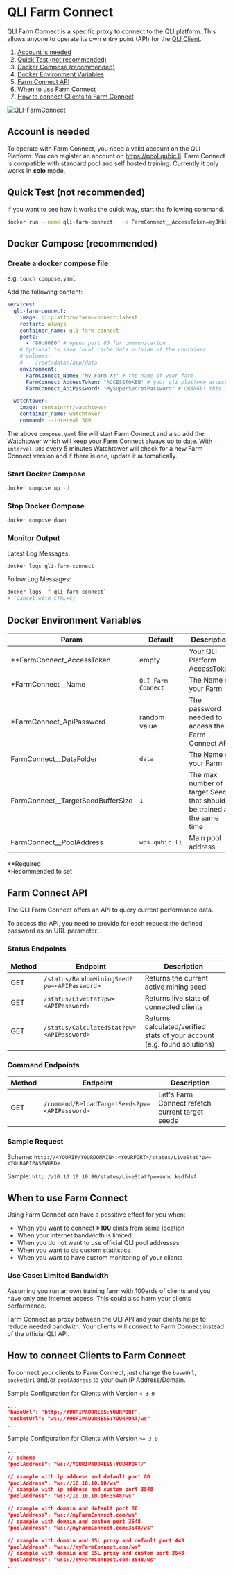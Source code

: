 # QLI Farm Connect
QLI Farm Connect is a specific proxy to connect to the QLI platform.
This allows anyone to operate its own entry point (API) for the [QLI Client](https://github.com/qubic-li/client).

1. [Account is needed](#account-is-needed)
2. [Quick Test (not recommended)](#quick-test-not-recommended)
3. [Docker Compose (recommended)](#docker-compose-recommended)
4. [Docker Environment Variables](#docker-environment-variables)
5. [Farm Connect API](#farm-connect-api)
6. [When to use Farm Connect](#when-to-use-farm-connect)
7. [How to connect Clients to Farm Connect](#how-to-connect-clients-to-farm-connect)

![QLI-FarmConnect](https://github.com/user-attachments/assets/7f124085-dacb-4203-af5e-f1c9f06f9592)

## Account is needed
To operate with Farm Connect, you need a valid account on the QLI Platform. You can register an account on https://pool.qubic.li.
Farm Connect is compatible with standard pool and self hosted training. Currently it only works in **solo** mode.

## Quick Test (not recommended)
If you want to see how it works the quick way, start the following command.

```bash
docker run --name qli-farm-connect   -e FarmConnect__AccessToken=eyJhbGciOiJSUzI1NiIsInR5cCI6IkpXVCJ9.eyJJZCI6ImUxODc5YzQ3LTIwZjUtNDA5Yy05MThkLTRhYzgyNzFiYjYxMSIsIk1pbmluZyI6IiIsIm5iZiI6MTcyNTE5NzA5NSwiZXhwIjoxNzU2NzMzMDk1LCJpYXQiOjE3MjUxOTcwOTUsImlzcyI6Imh0dHBzOi8vcXViaWMubGkvIiwiYXVkIjoiaHR0cHM6Ly9xdWJpYy5saS8ifQ.hBYWpMvvpj8N-t6r6iIdF5y8ayKxtSi0FEb689oOrbPiwBrs76MBvpva7mbOQslzuEFJ8jZSFHlD1QgR6P9YMcTh5fZndI24VBD8lEkNUQPP1wWAOwEUQy-Yk1VTRg7L654ksf0jE4Obj_CDTPyIkK2f5C817--zE7uyngF3-hMRf3Taqus_jR2qqxYSz2D2B2nEYbrRWMDGoMf1tDHq3kFWaFqOr72IjgqkIDV3hs880mhiKcdI0USv54UK-tBon5B_WFJivPr5uo-OUrbILlU24AgTeLYskf1ajIIFnCqJVrAbYxEiaZ0cH1Ey5k6aDfRveb9wqhSQbTMGZuTsOw   -e FarmConnect__Name=test-container1 -v /root/data:/app/data qliplatform/farm-connect:latest
```

## Docker Compose (recommended)

### Create a docker compose file
e.g. `touch compose.yaml`

Add the following content:
```yaml
services:
  qli-farm-connect:
    image: qliplatform/farm-connect:latest
    restart: always
    container_name: qli-farm-connect
    ports:
      - "80:8080" # opens port 80 for communication
    # Optional to save local cache data outside of the container
    # volumes:
    #  - /root/data:/app/data
    environment:
      FarmConnect_Name: "My Farm XY" # the name of your farm
      FarmConnect_AccessToken: "ACCESSTOKEN" # your qli platform access token
      FarmConnect_ApiPassword: "MySuperSecretPassword" # CHANGE! this to a secret password used to access the farm connect API

  watchtower:
    image: containrrr/watchtower
    container_name: watchtower
    command: --interval 300
```

The above `compose.yaml` file will start Farm Connect and also add the [Watchtower](https://github.com/containrrr/watchtower) which will keep your Farm Connect always up to date. With `--interval 300` every 5 minutes Watchtower will check for a new Farm Connect version and if there is one, update it automatically.

### Start Docker Compose
```bash
docker compose up -d
```

### Stop Docker Compose
```bash
docker compose down
```

### Monitor Output
Latest Log Messages: 
```bash
docker logs qli-farm-connect
```


Follow Log Messages:
```bash
docker logs -f qli-farm-connect`
# (Cancel with CTRL+C)
```

## Docker Environment Variables


| Param    | Default | Description |
| -------- | ------- | ---- |
| **FarmConnect_AccessToken | empty | Your QLI Platform AccessToken |
| *FarmConnect__Name  | `QLI Farm Connect`    | The Name of your Farm |
| *FarmConnect_ApiPassword    | random value | The password needed to access the Farm Connect API |
| FarmConnect__DataFolder  | `data`    | The Name of your Farm |
| FarmConnect__TargetSeedBufferSize | `1`    | The max number of target Seeds that should be trained at the same time |
| FarmConnect__PoolAddress | `wps.qubic.li`    | Main pool address |

**Required<br>
*Recommended to set

## Farm Connect API
The QLI Farm Connect offers an API to query current performance data.

To access the API, you need to provide for each request the defined password as an URL parameter.

### Status Endpoints

| Method    | Endpoint | Description |
| -------- | ------- | ---- |
| GET    | `/status/RandomMiningSeed?pw=<APIPassword>` | Returns the current active mining seed |
| GET    | `/status/LiveStat?pw=<APIPassword>` | Returns live stats of connected clients |
| GET    | `/status/CalculatedStat?pw=<APIPassword>` | Returns calculated/verified stats of your account (e.g. found solutions) |

### Command Endpoints
| Method    | Endpoint | Description |
| -------- | ------- | ---- |
| GET    | `/command/ReloadTargetSeeds?pw=<APIPassword>` | Let's Farm Connect refetch current target seeds | 

### Sample Request
Scheme: `http://<YOURIP/YOURDOMAIN>:<YOURPORT>/status/LiveStat?pw=<YOURAPIPASSWORD>`

Sample: `http://10.10.10.10:80/status/LiveStat?pw=suhc.ksdfdsf`

## When to use Farm Connect
Using Farm Connect can have a possitive effect for you when:

- When you want to connect **>100** clints from same location
- When your internet bandwidth is limited
- When you do not want to use official QLI pool addresses
- When you want to do custom statitstics
- When you want to have custom monitoring of your clients

### Use Case: Limited Bandwidth
Assuming you run an own training farm with 100erds of clients and you have only one internet access. This could also harm your clients performance.

Farm Connect as proxy between the QLI API and your clients helps to reduce needed bandwith. Your clients will connect to Farm Connect instead of the official QLI API.

## How to connect Clients to Farm Connect
To connect your clients to Farm Connect, just change the `baseUrl`, `socketUrl` and/or `poolAddress` to your own IP Address/Domain.

Sample Configuration for Clients with Version `< 3.0`
```json
...
"baseUrl": "http://YOURIPADDRESS:YOURPORT",
"socketUrl": "ws://YOURIPADDRRESS:YOURPORT/ws"
...
```

Sample Configuration for Clients with Version `>= 3.0`
```json
...
// scheme
"poolAddress": "ws://YOURIPADDRESS:YOURPORT/"

// example with ip address and default port 80
"poolAddress": "ws://10.10.10.10/ws"
// example with ip address and custom port 3548
"poolAddress": "ws://10.10.10.10:3548/ws"

// example with domain and default port 80
"poolAddress": "ws://myFarmConnect.com/ws"
// example with domain and custom port 3548
"poolAddress": "ws://myFarmConnect.com:3548/ws"

// example with domain and SSL proxy and default port 443
"poolAddress": "wss://myFarmConnect.com/ws"
// example with domain and SSL proxy and custom port 3548
"poolAddress": "wss://myFarmConnect.com:3548/ws"
...
```
